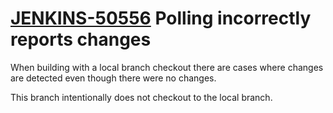 # [JENKINS-50556](https://issues.jenkins-ci.org/browse/JENKINS-50556) Polling incorrectly reports changes

When building with a local branch checkout there are cases where changes
are detected even though there were no changes.

This branch intentionally does not checkout to the local branch.
